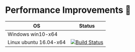 # Performance Improvements :rocket:

| OS  | Status |
| ------------- | ------------- |
| Windows win10-x64  | |
| Linux ubuntu 16.04-x64  | [![Build Status](https://travis-ci.org/DarkSideMoon/PerformanceImprovements.svg?branch=master)](https://travis-ci.org/DarkSideMoon/PerformanceImprovements) |